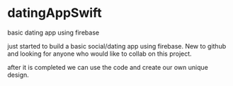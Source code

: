 # datingAppSwift
basic dating app using firebase

just started to build a basic social/dating app using firebase. New to github and looking for anyone who would like to collab on this project.

after it is completed we can use the code and create our own unique design. 
